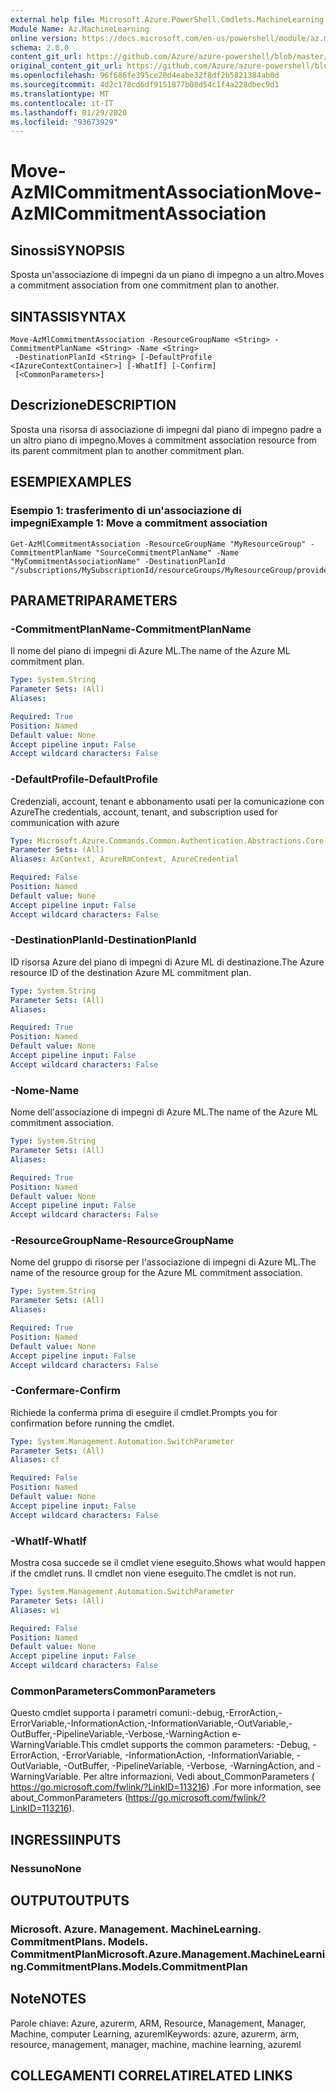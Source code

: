 ```yaml
---
external help file: Microsoft.Azure.PowerShell.Cmdlets.MachineLearning.dll-Help.xml
Module Name: Az.MachineLearning
online version: https://docs.microsoft.com/en-us/powershell/module/az.machinelearning/move-azmlcommitmentassociation
schema: 2.0.0
content_git_url: https://github.com/Azure/azure-powershell/blob/master/src/MachineLearning/MachineLearning/help/Move-AzMlCommitmentAssociation.md
original_content_git_url: https://github.com/Azure/azure-powershell/blob/master/src/MachineLearning/MachineLearning/help/Move-AzMlCommitmentAssociation.md
ms.openlocfilehash: 96f686fe395ce20d4eabe32f8df2b5821384ab0d
ms.sourcegitcommit: 4d2c178cd6df9151877b08d54c1f4a228dbec9d1
ms.translationtype: MT
ms.contentlocale: it-IT
ms.lasthandoff: 01/29/2020
ms.locfileid: "93673929"
---
```

# <span data-ttu-id="41ebf-101">Move-AzMlCommitmentAssociation</span><span class="sxs-lookup"><span data-stu-id="41ebf-101">Move-AzMlCommitmentAssociation</span></span>

## <span data-ttu-id="41ebf-102">Sinossi</span><span class="sxs-lookup"><span data-stu-id="41ebf-102">SYNOPSIS</span></span>
<span data-ttu-id="41ebf-103">Sposta un'associazione di impegni da un piano di impegno a un altro.</span><span class="sxs-lookup"><span data-stu-id="41ebf-103">Moves a commitment association from one commitment plan to another.</span></span>

## <span data-ttu-id="41ebf-104">SINTASSI</span><span class="sxs-lookup"><span data-stu-id="41ebf-104">SYNTAX</span></span>

```
Move-AzMlCommitmentAssociation -ResourceGroupName <String> -CommitmentPlanName <String> -Name <String>
 -DestinationPlanId <String> [-DefaultProfile <IAzureContextContainer>] [-WhatIf] [-Confirm]
 [<CommonParameters>]
```

## <span data-ttu-id="41ebf-105">Descrizione</span><span class="sxs-lookup"><span data-stu-id="41ebf-105">DESCRIPTION</span></span>
<span data-ttu-id="41ebf-106">Sposta una risorsa di associazione di impegni dal piano di impegno padre a un altro piano di impegno.</span><span class="sxs-lookup"><span data-stu-id="41ebf-106">Moves a commitment association resource from its parent commitment plan to another commitment plan.</span></span>

## <span data-ttu-id="41ebf-107">ESEMPI</span><span class="sxs-lookup"><span data-stu-id="41ebf-107">EXAMPLES</span></span>

### <span data-ttu-id="41ebf-108">Esempio 1: trasferimento di un'associazione di impegni</span><span class="sxs-lookup"><span data-stu-id="41ebf-108">Example 1: Move a commitment association</span></span>
```
Get-AzMlCommitmentAssociation -ResourceGroupName "MyResourceGroup" -CommitmentPlanName "SourceCommitmentPlanName" -Name "MyCommitmentAssociationName" -DestinationPlanId "/subscriptions/MySubscriptionId/resourceGroups/MyResourceGroup/providers/Microsoft.MachineLearning/commitmentPlans/DestinationCommitmentPlanName"
```

## <span data-ttu-id="41ebf-109">PARAMETRI</span><span class="sxs-lookup"><span data-stu-id="41ebf-109">PARAMETERS</span></span>

### <span data-ttu-id="41ebf-110">-CommitmentPlanName</span><span class="sxs-lookup"><span data-stu-id="41ebf-110">-CommitmentPlanName</span></span>
<span data-ttu-id="41ebf-111">Il nome del piano di impegni di Azure ML.</span><span class="sxs-lookup"><span data-stu-id="41ebf-111">The name of the Azure ML commitment plan.</span></span>

```yaml
Type: System.String
Parameter Sets: (All)
Aliases:

Required: True
Position: Named
Default value: None
Accept pipeline input: False
Accept wildcard characters: False
```

### <span data-ttu-id="41ebf-112">-DefaultProfile</span><span class="sxs-lookup"><span data-stu-id="41ebf-112">-DefaultProfile</span></span>
<span data-ttu-id="41ebf-113">Credenziali, account, tenant e abbonamento usati per la comunicazione con Azure</span><span class="sxs-lookup"><span data-stu-id="41ebf-113">The credentials, account, tenant, and subscription used for communication with azure</span></span>

```yaml
Type: Microsoft.Azure.Commands.Common.Authentication.Abstractions.Core.IAzureContextContainer
Parameter Sets: (All)
Aliases: AzContext, AzureRmContext, AzureCredential

Required: False
Position: Named
Default value: None
Accept pipeline input: False
Accept wildcard characters: False
```

### <span data-ttu-id="41ebf-114">-DestinationPlanId</span><span class="sxs-lookup"><span data-stu-id="41ebf-114">-DestinationPlanId</span></span>
<span data-ttu-id="41ebf-115">ID risorsa Azure del piano di impegni di Azure ML di destinazione.</span><span class="sxs-lookup"><span data-stu-id="41ebf-115">The Azure resource ID of the destination Azure ML commitment plan.</span></span>

```yaml
Type: System.String
Parameter Sets: (All)
Aliases:

Required: True
Position: Named
Default value: None
Accept pipeline input: False
Accept wildcard characters: False
```

### <span data-ttu-id="41ebf-116">-Nome</span><span class="sxs-lookup"><span data-stu-id="41ebf-116">-Name</span></span>
<span data-ttu-id="41ebf-117">Nome dell'associazione di impegni di Azure ML.</span><span class="sxs-lookup"><span data-stu-id="41ebf-117">The name of the Azure ML commitment association.</span></span>

```yaml
Type: System.String
Parameter Sets: (All)
Aliases:

Required: True
Position: Named
Default value: None
Accept pipeline input: False
Accept wildcard characters: False
```

### <span data-ttu-id="41ebf-118">-ResourceGroupName</span><span class="sxs-lookup"><span data-stu-id="41ebf-118">-ResourceGroupName</span></span>
<span data-ttu-id="41ebf-119">Nome del gruppo di risorse per l'associazione di impegni di Azure ML.</span><span class="sxs-lookup"><span data-stu-id="41ebf-119">The name of the resource group for the Azure ML commitment association.</span></span>

```yaml
Type: System.String
Parameter Sets: (All)
Aliases:

Required: True
Position: Named
Default value: None
Accept pipeline input: False
Accept wildcard characters: False
```

### <span data-ttu-id="41ebf-120">-Confermare</span><span class="sxs-lookup"><span data-stu-id="41ebf-120">-Confirm</span></span>
<span data-ttu-id="41ebf-121">Richiede la conferma prima di eseguire il cmdlet.</span><span class="sxs-lookup"><span data-stu-id="41ebf-121">Prompts you for confirmation before running the cmdlet.</span></span>

```yaml
Type: System.Management.Automation.SwitchParameter
Parameter Sets: (All)
Aliases: cf

Required: False
Position: Named
Default value: None
Accept pipeline input: False
Accept wildcard characters: False
```

### <span data-ttu-id="41ebf-122">-WhatIf</span><span class="sxs-lookup"><span data-stu-id="41ebf-122">-WhatIf</span></span>
<span data-ttu-id="41ebf-123">Mostra cosa succede se il cmdlet viene eseguito.</span><span class="sxs-lookup"><span data-stu-id="41ebf-123">Shows what would happen if the cmdlet runs.</span></span> <span data-ttu-id="41ebf-124">Il cmdlet non viene eseguito.</span><span class="sxs-lookup"><span data-stu-id="41ebf-124">The cmdlet is not run.</span></span>

```yaml
Type: System.Management.Automation.SwitchParameter
Parameter Sets: (All)
Aliases: wi

Required: False
Position: Named
Default value: None
Accept pipeline input: False
Accept wildcard characters: False
```

### <span data-ttu-id="41ebf-125">CommonParameters</span><span class="sxs-lookup"><span data-stu-id="41ebf-125">CommonParameters</span></span>
<span data-ttu-id="41ebf-126">Questo cmdlet supporta i parametri comuni:-debug,-ErrorAction,-ErrorVariable,-InformationAction,-InformationVariable,-OutVariable,-OutBuffer,-PipelineVariable,-Verbose,-WarningAction e-WarningVariable.</span><span class="sxs-lookup"><span data-stu-id="41ebf-126">This cmdlet supports the common parameters: -Debug, -ErrorAction, -ErrorVariable, -InformationAction, -InformationVariable, -OutVariable, -OutBuffer, -PipelineVariable, -Verbose, -WarningAction, and -WarningVariable.</span></span> <span data-ttu-id="41ebf-127">Per altre informazioni, Vedi about_CommonParameters ( https://go.microsoft.com/fwlink/?LinkID=113216) .</span><span class="sxs-lookup"><span data-stu-id="41ebf-127">For more information, see about_CommonParameters (https://go.microsoft.com/fwlink/?LinkID=113216).</span></span>

## <span data-ttu-id="41ebf-128">INGRESSI</span><span class="sxs-lookup"><span data-stu-id="41ebf-128">INPUTS</span></span>

### <span data-ttu-id="41ebf-129">Nessuno</span><span class="sxs-lookup"><span data-stu-id="41ebf-129">None</span></span>

## <span data-ttu-id="41ebf-130">OUTPUT</span><span class="sxs-lookup"><span data-stu-id="41ebf-130">OUTPUTS</span></span>

### <span data-ttu-id="41ebf-131">Microsoft. Azure. Management. MachineLearning. CommitmentPlans. Models. CommitmentPlan</span><span class="sxs-lookup"><span data-stu-id="41ebf-131">Microsoft.Azure.Management.MachineLearning.CommitmentPlans.Models.CommitmentPlan</span></span>

## <span data-ttu-id="41ebf-132">Note</span><span class="sxs-lookup"><span data-stu-id="41ebf-132">NOTES</span></span>
<span data-ttu-id="41ebf-133">Parole chiave: Azure, azurerm, ARM, Resource, Management, Manager, Machine, computer Learning, azureml</span><span class="sxs-lookup"><span data-stu-id="41ebf-133">Keywords: azure, azurerm, arm, resource, management, manager, machine, machine learning, azureml</span></span>

## <span data-ttu-id="41ebf-134">COLLEGAMENTI CORRELATI</span><span class="sxs-lookup"><span data-stu-id="41ebf-134">RELATED LINKS</span></span>
